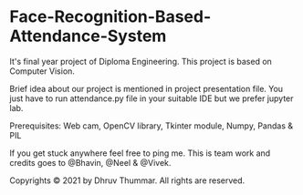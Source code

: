 # Face-Recognition-Based-Attendance-System
It's final year project of Diploma Engineering. This project is based on Computer Vision.

Brief idea about our project is mentioned in project presentation file.
You just have to run attendance.py file in your suitable IDE but we prefer jupyter lab.

Prerequisites: Web cam,
               OpenCV library,
               Tkinter module,
               Numpy, Pandas &
               PIL
               
If you get stuck anywhere feel free to ping me.
This is team work and credits goes to @Bhavin, @Neel & @Vivek.

Copyrights © 2021 by Dhruv Thummar.
All rights are reserved.
